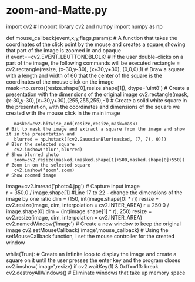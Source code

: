 # zoom-and-Matte.py

import cv2                                                                              # Imoport library cv2 and numpy 
import numpy as np

def mouse_callback(event,x,y,flags,param):                                              #  A function that takes the coordinates of the click point by the mouse and creates a square,showing that part of the image is zoomed in and opaque                               
    if event==cv2.EVENT_LBUTTONDBLCLK:                                                  # If the user double-clicks on a part of the image, the following commands will be executed 
       rectangle = cv2.rectangle(resize, (x-30,y-30), (x+30,y+30), (0,0,0),1)           # Draw a square with a length and width of 60 that the center of the square is the coordinates of the mouse click on the image 
       mask=np.zeros((resize.shape[0],resize.shape[1]), dtype='uint8')                  # Create a presentation with the dimensions of the original image 
       cv2.rectangle(mask,(x-30,y-30),(x+30,y+30),(255,255,255),-1)                     # Create a solid white square in the presentation, with the coordinates and dimensions of the square we created with the mouse click in the main image 
       
       masked=cv2.bitwise_and(resize,resize,mask=mask)                                  # Bit to mask the image and extract a square from the image and show it in the presentation and 
       blurred = np.hstack([cv2.GaussianBlur(masked, (7, 7), 0)])                       # Blur the selected square 
       cv2.imshow('blur',blurred)                                                       # Show blurred photo 
       zoom=cv2.resize(masked,(masked.shape[1]+500,masked.shape[0]+550))                # Zoom in on the selected square 
       cv2.imshow('zoom',zoom)                                                          # Show zoomed image 

image=cv2.imread('photo4.jpg')                                                          # Capture input image                       
r = 350.0 / image.shape[1]                                                              #Line 17 to 22 - change the dimensions of the image by one ratio
dim = (150, int(image.shape[0] * r))
resize = cv2.resize(image, dim, interpolation = cv2.INTER_AREA)
r = 250.0 / image.shape[0]
dim = (int(image.shape[1] * r), 250)
resize = cv2.resize(image, dim, interpolation = cv2.INTER_AREA)
cv2.namedWindow('image')                                                                # Create a new window to keep the original image 
cv2.setMouseCallback('image',mouse_callback)                                            # Using the setMouseCallback function, I set the mouse controller for the created window 

while(True):                                                                            # Create an infinite loop to display the image and create a square on it until the user presses the enter key and the program closes
    cv2.imshow('image',resize)
    if cv2.waitKey(1) & 0xff==13:
        break
cv2.destroyAllWindows()                                                                 # Eliminate windows that take up memory space 
